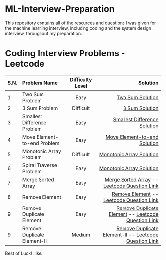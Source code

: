 # ML-Interview-Preparation
This repository contains all of the resources and questions I was given for the machine learning interview, including coding and the system design interview, throughout my preparation.

<!-- 
It may include three sections:
1. Coding Interview section
2. ML interview question section
3. System Design question section
Include bookmark here to go directly to that section.
 -->

# Coding Interview Problems - Leetcode
| S.N. | Problem Name | Difficulty Level | Solution |
| :------------ | :------------ |:---------------:| -----:|
| 1 | Two Sum Problem      | Easy | [Two Sum Solution](CodingInterviewProblems/TwoSumGoogleInterview.md) |
| 2 | 3 Sum Problem      | Difficult | [3 Sum Solution](CodingInterviewProblems/3Sum_zero.md) |
| 3 | Smallest Difference Problem      | Easy | [Smallest Difference Solution](CodingInterviewProblems/SmallestDifference.md) |
| 4 | Move Element-to-end  Problem      | Easy | [Move Element-to-end  Solution](CodingInterviewProblems/MoveElementToEnd.md) |
| 5 | Monotonic Array Problem      | Difficult | [Monotonic Array Solution](CodingInterviewProblems/MonotonicArrar.md) |
| 6 | Spiral Traverse Problem      | Easy | [Monotonic Array Solution](CodingInterviewProblems/SpiralTraverse.md) | 
| 7 | Merge Sorted Array      | Easy | [Merge Sorted Array](CodingInterviewProblems/MergeSortedArray.py) -- [Leetcode Question Link](https://leetcode.com/problems/merge-sorted-array) | 
| 8 | Remove Element | Easy | [Remove Element](CodingInterviewProblems/RemoveElement.py) -- [Leetcode Question Link](https://leetcode.com/problems/remove-element/) | 
| 9 | Remove Duplicate Element | Easy | [Remove Duplicate Element](CodingInterviewProblems/RemoveDuplicateElement.py) -- [Leetcode Question Link](https://leetcode.com/problems/remove-duplicates-from-sorted-array/) | 
| 9 | Remove Duplicate Element-II | Medium | [Remove Duplicate Element-II](CodingInterviewProblems/RemoveDuplicateElement-II.py) -- [Leetcode Question Link](https://leetcode.com/problems/remove-duplicates-from-sorted-array/) | 


<!-- # System Design Interview Problems
| S.N. | Problem Name | Difficulty Level | Solution |
| :------------ | :------------ |:---------------:| -----:|
| 1 | Feed Ranking     | Easy | [Feed Ranking ](SystemDesign/FeedRanking/FeedRanking.md) | -->



Best of Luck! :like: